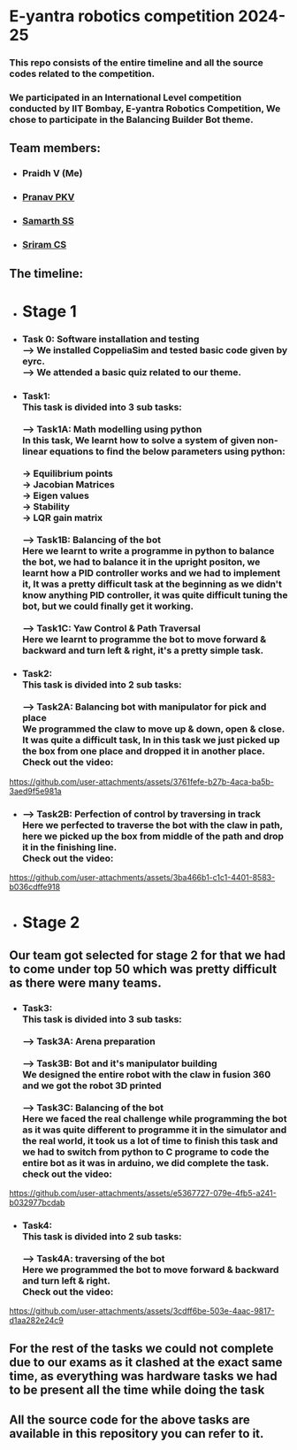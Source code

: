 # E-yantra robotics competition 2024-25
### This repo consists of the entire timeline and all the source codes related to the competition.
### We participated in an International Level competition conducted by IIT Bombay, E-yantra Robotics Competition, We chose to participate in the **Balancing Builder Bot** theme. 
## Team members:
* ### Praidh V (Me) 
* ### [Pranav PKV](https://github.com/pranav-co)
* ### [Samarth SS](https://github.com/samarthsugur)
* ### [Sriram CS](https://github.com/sriramcs24)
## The timeline:
* # Stage 1
* ### Task 0: Software installation and testing   <br>  --> We installed CoppeliaSim and tested basic code given by eyrc. <br> --> We attended a basic quiz related to our theme.
* ### Task1: <br> This task is divided into 3 sub tasks: <br>   <br> --> Task1A: Math modelling using python  <br>  In this task, We learnt how to solve a system of given non-linear equations to find the below parameters using python: <br> <br> -> Equilibrium points <br>  -> Jacobian Matrices <br> -> Eigen values <br> -> Stability <br> -> LQR gain matrix <br>    <br>  --> Task1B: Balancing of the bot <br>  Here we learnt to write a programme in python to balance the bot, we had to balance it in the upright positon, we learnt how a PID controller works and we had to implement it, It was a pretty difficult task at the beginning as we didn't know anything PID controller, it was quite difficult tuning the bot, but we could finally get it working. <br>  <br>  --> Task1C: Yaw Control & Path Traversal  <br> Here we learnt to programme the bot to move forward & backward and turn left & right, it's a pretty simple task.
* ### Task2: <br> This task is divided into 2 sub tasks:  <br>   <br>  --> Task2A: Balancing bot with manipulator for pick and place <br>  We programmed the claw to move up & down, open & close. It was quite a difficult task, In in this task we just picked up the box from one place and dropped it in another place. <br> Check out the video: 
 https://github.com/user-attachments/assets/3761fefe-b27b-4aca-ba5b-3aed9f5e981a

  * ### --> Task2B: Perfection of control by traversing in track <br>  Here we perfected to traverse the bot with the claw in path, here we picked up the box from middle of the path and drop it in the finishing line. <br> Check out the video:  <br> 

https://github.com/user-attachments/assets/3ba466b1-c1c1-4401-8583-b036cdffe918


* # Stage 2 
## Our team got selected for stage 2 for that we had to come under top 50 which was pretty difficult as there were many teams.
* ### Task3: <br> This task is divided into 3 sub tasks: <br>  <br> --> Task3A: Arena preparation <br>  <br> --> Task3B: Bot and it's manipulator building <br> We designed the entire robot with the claw in fusion 360 and we got the robot 3D printed <br>  <br>  --> Task3C: Balancing of the bot <br>  Here we faced the real challenge while programming the bot as it was quite different to programme it in the simulator and the real world, it took us a lot of time to finish this task and we had to switch from python to C programe to code the entire bot as it was in arduino, we did complete the task. <br> check out the video: <br> 

https://github.com/user-attachments/assets/e5367727-079e-4fb5-a241-b032977bcdab


* ### Task4: <br> This task is divided into 2 sub tasks: <br>  <br> --> Task4A: traversing of the bot <br> Here we programmed the bot to move forward & backward and turn left & right. <br> Check out the video: <br> 

https://github.com/user-attachments/assets/3cdff6be-503e-4aac-9817-d1aa282e24c9


## For the rest of the tasks we could not complete due to our exams as it clashed at the exact same time, as everything was hardware tasks we had to be present all the time while doing the task 
## All the source code for the above tasks are available in this repository you can refer to it. 




 
